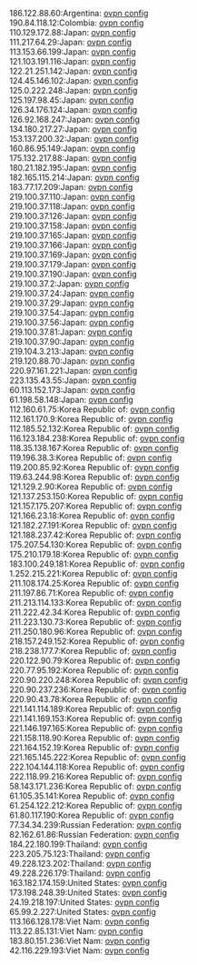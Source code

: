 186.122.88.60:Argentina: [ovpn config](vpn/186_122_88_60.ovpn)  
190.84.118.12:Colombia: [ovpn config](vpn/190_84_118_12.ovpn)  
110.129.172.88:Japan: [ovpn config](vpn/110_129_172_88.ovpn)  
111.217.64.29:Japan: [ovpn config](vpn/111_217_64_29.ovpn)  
113.153.66.199:Japan: [ovpn config](vpn/113_153_66_199.ovpn)  
121.103.191.116:Japan: [ovpn config](vpn/121_103_191_116.ovpn)  
122.21.251.142:Japan: [ovpn config](vpn/122_21_251_142.ovpn)  
124.45.146.102:Japan: [ovpn config](vpn/124_45_146_102.ovpn)  
125.0.222.248:Japan: [ovpn config](vpn/125_0_222_248.ovpn)  
125.197.98.45:Japan: [ovpn config](vpn/125_197_98_45.ovpn)  
126.34.176.124:Japan: [ovpn config](vpn/126_34_176_124.ovpn)  
126.92.168.247:Japan: [ovpn config](vpn/126_92_168_247.ovpn)  
134.180.217.27:Japan: [ovpn config](vpn/134_180_217_27.ovpn)  
153.137.200.32:Japan: [ovpn config](vpn/153_137_200_32.ovpn)  
160.86.95.149:Japan: [ovpn config](vpn/160_86_95_149.ovpn)  
175.132.217.88:Japan: [ovpn config](vpn/175_132_217_88.ovpn)  
180.21.182.195:Japan: [ovpn config](vpn/180_21_182_195.ovpn)  
182.165.115.214:Japan: [ovpn config](vpn/182_165_115_214.ovpn)  
183.77.17.209:Japan: [ovpn config](vpn/183_77_17_209.ovpn)  
219.100.37.110:Japan: [ovpn config](vpn/219_100_37_110.ovpn)  
219.100.37.118:Japan: [ovpn config](vpn/219_100_37_118.ovpn)  
219.100.37.126:Japan: [ovpn config](vpn/219_100_37_126.ovpn)  
219.100.37.158:Japan: [ovpn config](vpn/219_100_37_158.ovpn)  
219.100.37.165:Japan: [ovpn config](vpn/219_100_37_165.ovpn)  
219.100.37.166:Japan: [ovpn config](vpn/219_100_37_166.ovpn)  
219.100.37.169:Japan: [ovpn config](vpn/219_100_37_169.ovpn)  
219.100.37.179:Japan: [ovpn config](vpn/219_100_37_179.ovpn)  
219.100.37.190:Japan: [ovpn config](vpn/219_100_37_190.ovpn)  
219.100.37.2:Japan: [ovpn config](vpn/219_100_37_2.ovpn)  
219.100.37.24:Japan: [ovpn config](vpn/219_100_37_24.ovpn)  
219.100.37.29:Japan: [ovpn config](vpn/219_100_37_29.ovpn)  
219.100.37.54:Japan: [ovpn config](vpn/219_100_37_54.ovpn)  
219.100.37.56:Japan: [ovpn config](vpn/219_100_37_56.ovpn)  
219.100.37.81:Japan: [ovpn config](vpn/219_100_37_81.ovpn)  
219.100.37.90:Japan: [ovpn config](vpn/219_100_37_90.ovpn)  
219.104.3.213:Japan: [ovpn config](vpn/219_104_3_213.ovpn)  
219.120.88.70:Japan: [ovpn config](vpn/219_120_88_70.ovpn)  
220.97.161.221:Japan: [ovpn config](vpn/220_97_161_221.ovpn)  
223.135.43.55:Japan: [ovpn config](vpn/223_135_43_55.ovpn)  
60.113.152.173:Japan: [ovpn config](vpn/60_113_152_173.ovpn)  
61.198.58.148:Japan: [ovpn config](vpn/61_198_58_148.ovpn)  
112.160.61.75:Korea Republic of: [ovpn config](vpn/112_160_61_75.ovpn)  
112.161.170.9:Korea Republic of: [ovpn config](vpn/112_161_170_9.ovpn)  
112.185.52.132:Korea Republic of: [ovpn config](vpn/112_185_52_132.ovpn)  
116.123.184.238:Korea Republic of: [ovpn config](vpn/116_123_184_238.ovpn)  
118.35.138.167:Korea Republic of: [ovpn config](vpn/118_35_138_167.ovpn)  
119.196.38.3:Korea Republic of: [ovpn config](vpn/119_196_38_3.ovpn)  
119.200.85.92:Korea Republic of: [ovpn config](vpn/119_200_85_92.ovpn)  
119.63.244.98:Korea Republic of: [ovpn config](vpn/119_63_244_98.ovpn)  
121.129.2.90:Korea Republic of: [ovpn config](vpn/121_129_2_90.ovpn)  
121.137.253.150:Korea Republic of: [ovpn config](vpn/121_137_253_150.ovpn)  
121.157.175.207:Korea Republic of: [ovpn config](vpn/121_157_175_207.ovpn)  
121.166.23.18:Korea Republic of: [ovpn config](vpn/121_166_23_18.ovpn)  
121.182.27.191:Korea Republic of: [ovpn config](vpn/121_182_27_191.ovpn)  
121.188.237.42:Korea Republic of: [ovpn config](vpn/121_188_237_42.ovpn)  
175.207.54.130:Korea Republic of: [ovpn config](vpn/175_207_54_130.ovpn)  
175.210.179.18:Korea Republic of: [ovpn config](vpn/175_210_179_18.ovpn)  
183.100.249.181:Korea Republic of: [ovpn config](vpn/183_100_249_181.ovpn)  
1.252.215.221:Korea Republic of: [ovpn config](vpn/1_252_215_221.ovpn)  
211.108.174.25:Korea Republic of: [ovpn config](vpn/211_108_174_25.ovpn)  
211.197.86.71:Korea Republic of: [ovpn config](vpn/211_197_86_71.ovpn)  
211.213.114.133:Korea Republic of: [ovpn config](vpn/211_213_114_133.ovpn)  
211.222.42.34:Korea Republic of: [ovpn config](vpn/211_222_42_34.ovpn)  
211.223.130.73:Korea Republic of: [ovpn config](vpn/211_223_130_73.ovpn)  
211.250.180.96:Korea Republic of: [ovpn config](vpn/211_250_180_96.ovpn)  
218.157.249.152:Korea Republic of: [ovpn config](vpn/218_157_249_152.ovpn)  
218.238.177.7:Korea Republic of: [ovpn config](vpn/218_238_177_7.ovpn)  
220.122.90.79:Korea Republic of: [ovpn config](vpn/220_122_90_79.ovpn)  
220.77.95.192:Korea Republic of: [ovpn config](vpn/220_77_95_192.ovpn)  
220.90.220.248:Korea Republic of: [ovpn config](vpn/220_90_220_248.ovpn)  
220.90.237.236:Korea Republic of: [ovpn config](vpn/220_90_237_236.ovpn)  
220.90.43.78:Korea Republic of: [ovpn config](vpn/220_90_43_78.ovpn)  
221.141.114.189:Korea Republic of: [ovpn config](vpn/221_141_114_189.ovpn)  
221.141.169.153:Korea Republic of: [ovpn config](vpn/221_141_169_153.ovpn)  
221.146.197.165:Korea Republic of: [ovpn config](vpn/221_146_197_165.ovpn)  
221.158.118.90:Korea Republic of: [ovpn config](vpn/221_158_118_90.ovpn)  
221.164.152.19:Korea Republic of: [ovpn config](vpn/221_164_152_19.ovpn)  
221.165.145.222:Korea Republic of: [ovpn config](vpn/221_165_145_222.ovpn)  
222.104.144.118:Korea Republic of: [ovpn config](vpn/222_104_144_118.ovpn)  
222.118.99.216:Korea Republic of: [ovpn config](vpn/222_118_99_216.ovpn)  
58.143.171.236:Korea Republic of: [ovpn config](vpn/58_143_171_236.ovpn)  
61.105.35.141:Korea Republic of: [ovpn config](vpn/61_105_35_141.ovpn)  
61.254.122.212:Korea Republic of: [ovpn config](vpn/61_254_122_212.ovpn)  
61.80.117.190:Korea Republic of: [ovpn config](vpn/61_80_117_190.ovpn)  
77.34.34.239:Russian Federation: [ovpn config](vpn/77_34_34_239.ovpn)  
82.162.61.86:Russian Federation: [ovpn config](vpn/82_162_61_86.ovpn)  
184.22.180.199:Thailand: [ovpn config](vpn/184_22_180_199.ovpn)  
223.205.75.123:Thailand: [ovpn config](vpn/223_205_75_123.ovpn)  
49.228.123.202:Thailand: [ovpn config](vpn/49_228_123_202.ovpn)  
49.228.226.179:Thailand: [ovpn config](vpn/49_228_226_179.ovpn)  
163.182.174.159:United States: [ovpn config](vpn/163_182_174_159.ovpn)  
173.198.248.39:United States: [ovpn config](vpn/173_198_248_39.ovpn)  
24.19.218.197:United States: [ovpn config](vpn/24_19_218_197.ovpn)  
65.99.2.227:United States: [ovpn config](vpn/65_99_2_227.ovpn)  
113.166.128.178:Viet Nam: [ovpn config](vpn/113_166_128_178.ovpn)  
113.22.85.131:Viet Nam: [ovpn config](vpn/113_22_85_131.ovpn)  
183.80.151.236:Viet Nam: [ovpn config](vpn/183_80_151_236.ovpn)  
42.116.229.193:Viet Nam: [ovpn config](vpn/42_116_229_193.ovpn)  
